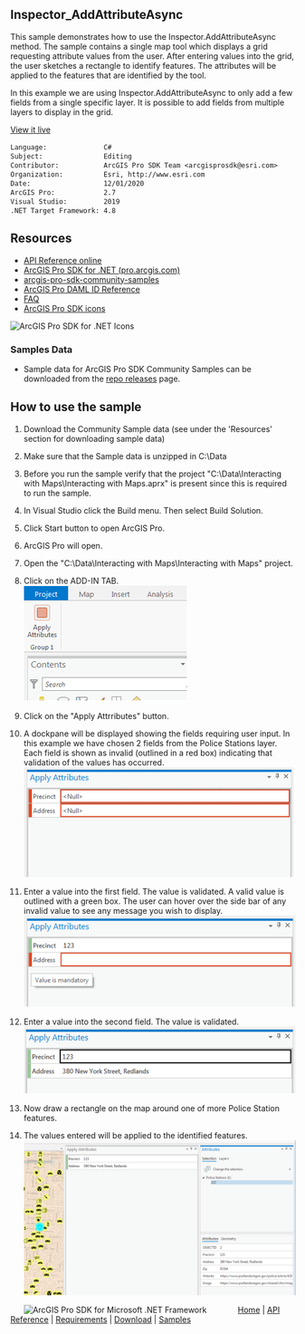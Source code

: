## Inspector_AddAttributeAsync

<!-- TODO: Write a brief abstract explaining this sample -->
This sample demonstrates how to use the Inspector.AddAttributeAsync method. The sample contains a single map tool which displays a grid requesting attribute values from the user. After entering values into the grid, the user sketches a rectangle to identify features.  The attributes will be applied to the features that are  identified by the tool.  
  
In this example we are using Inspector.AddAttributeAsync to only add a few fields from a single specific layer.  It is possible to add fields from multiple layers to  display in the grid.   
  


<a href="http://pro.arcgis.com/en/pro-app/sdk/" target="_blank">View it live</a>

<!-- TODO: Fill this section below with metadata about this sample-->
```
Language:              C#
Subject:               Editing
Contributor:           ArcGIS Pro SDK Team <arcgisprosdk@esri.com>
Organization:          Esri, http://www.esri.com
Date:                  12/01/2020
ArcGIS Pro:            2.7
Visual Studio:         2019
.NET Target Framework: 4.8
```

## Resources

* [API Reference online](https://pro.arcgis.com/en/pro-app/sdk/api-reference)
* <a href="https://pro.arcgis.com/en/pro-app/sdk/" target="_blank">ArcGIS Pro SDK for .NET (pro.arcgis.com)</a>
* [arcgis-pro-sdk-community-samples](https://github.com/Esri/arcgis-pro-sdk-community-samples)
* [ArcGIS Pro DAML ID Reference](https://github.com/Esri/arcgis-pro-sdk/wiki/ArcGIS-Pro-DAML-ID-Reference)
* [FAQ](https://github.com/Esri/arcgis-pro-sdk/wiki/FAQ)
* [ArcGIS Pro SDK icons](https://github.com/Esri/arcgis-pro-sdk/releases/tag/2.4.0.19948)

![ArcGIS Pro SDK for .NET Icons](https://Esri.github.io/arcgis-pro-sdk/images/Home/Image-of-icons.png  "ArcGIS Pro SDK Icons")

### Samples Data

* Sample data for ArcGIS Pro SDK Community Samples can be downloaded from the [repo releases](https://github.com/Esri/arcgis-pro-sdk-community-samples/releases) page.  

## How to use the sample
<!-- TODO: Explain how this sample can be used. To use images in this section, create the image file in your sample project's screenshots folder. Use relative url to link to this image using this syntax: ![My sample Image](FacePage/SampleImage.png) -->
1. Download the Community Sample data (see under the 'Resources' section for downloading sample data)  
1. Make sure that the Sample data is unzipped in C:\Data  
1. Before you run the sample verify that the project "C:\Data\Interacting with Maps\Interacting with Maps.aprx" is present since this is required to run the sample.  
1. In Visual Studio click the Build menu. Then select Build Solution.  
1. Click Start button to open ArcGIS Pro.  
1. ArcGIS Pro will open.  
1. Open the "C:\Data\Interacting with Maps\Interacting with Maps" project.  
1. Click on the ADD-IN TAB.  
![UI](Screenshots/ribbon.png)  
  
1. Click on the "Apply Attrributes" button.  
1. A dockpane will be displayed showing the fields requiring user input. In this example we have chosen 2 fields from the Police Stations layer.   
Each field is shown as invalid (outlined in a red box) indicating that validation of the values has occurred.  
![UI](Screenshots/ApplyAttributes_1.png)  
  
1. Enter a value into the first field.  The value is validated. A valid value is outlined with a green box.  The user can hover over the side bar of any invalid value to see any message you wish to display.  
![UI](Screenshots/ApplyAttributes_2.png)  
  
1. Enter a value into the second field.  The value is validated.    
![UI](Screenshots/ApplyAttributes_3.png)  
  
1. Now draw a rectangle on the map around one of more Police Station features.   
1. The values entered will be applied to the identified features.   
![UI](Screenshots/ApplyAttributes_Results.png)  
  


<!-- End -->

&nbsp;&nbsp;&nbsp;&nbsp;&nbsp;&nbsp;<img src="https://esri.github.io/arcgis-pro-sdk/images/ArcGISPro.png"  alt="ArcGIS Pro SDK for Microsoft .NET Framework" height = "20" width = "20" align="top"  >
&nbsp;&nbsp;&nbsp;&nbsp;&nbsp;&nbsp;&nbsp;&nbsp;&nbsp;&nbsp;&nbsp;&nbsp;
[Home](https://github.com/Esri/arcgis-pro-sdk/wiki) | <a href="https://pro.arcgis.com/en/pro-app/sdk/api-reference" target="_blank">API Reference</a> | [Requirements](https://github.com/Esri/arcgis-pro-sdk/wiki#requirements) | [Download](https://github.com/Esri/arcgis-pro-sdk/wiki#installing-arcgis-pro-sdk-for-net) | <a href="https://github.com/esri/arcgis-pro-sdk-community-samples" target="_blank">Samples</a>
